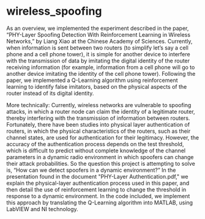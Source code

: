 # wireless_spoofing

As an overview, we implemented the experiment described in the paper, “PHY-Layer Spoofing Detection With Reinforcement Learning in Wireless Networks,” by Liang Xiao at the Chinese Academy of Sciences. Currently, when information is sent between two routers (to simplify let’s say a cell phone and a cell phone tower), it is simple for another device to interfere with the transmission of data by imitating the digital identity of the router receiving information (for example, information from a cell phone will go to another device imitating the identity of the cell phone tower). Following the paper, we implemented a Q-Learning algorithm using reinforcement learning to identify false imitators, based on the physical aspects of the router instead of its digital identity.

More technically:
Currently, wireless networks are vulnerable to spoofing attacks, in which a router node can claim the identity of a legitimate router, thereby interfering with the transmission of information between routers. Fortunately, there have been studies into physical layer authentication of routers, in which the physical characteristics of the routers, such as their channel states, are used for authentication for their legitimacy. However, the accuracy of the authentication process depends on the test threshold, which is difficult to predict without complete knowledge of the channel parameters in a dynamic radio environment in which spoofers can change their attack probabilities. So the question this project is attempting to solve is, “How can we detect spoofers in a dynamic environment?” In the presentation found in the document "PHY-Layer Authentication.pdf," we explain the physical-layer authentication process used in this paper, and then detail the use of reinforcement learning to change the threshold in response to a dynamic environment. In the code included, we implement this approach by translating the Q-Learning algorithm into MATLAB, using LabVIEW and NI technology.
